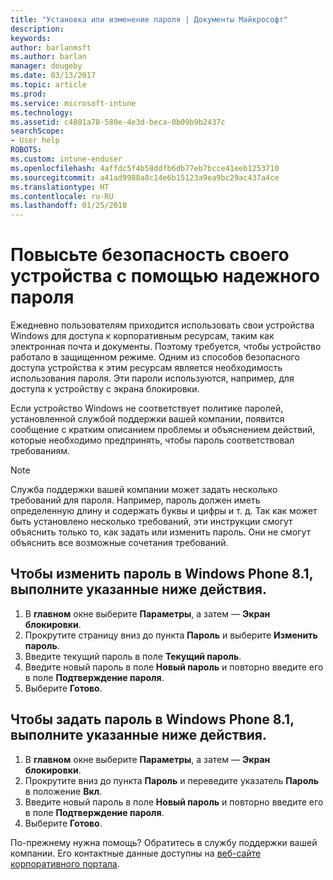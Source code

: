 ```yaml
---
title: "Установка или изменение пароля | Документы Майкрософт"
description: 
keywords: 
author: barlanmsft
ms.author: barlan
manager: dougeby
ms.date: 03/13/2017
ms.topic: article
ms.prod: 
ms.service: microsoft-intune
ms.technology: 
ms.assetid: c4801a78-580e-4e3d-beca-0b09b9b2437c
searchScope:
- User help
ROBOTS: 
ms.custom: intune-enduser
ms.openlocfilehash: 4affdc5f4b58ddfb6db77eb7bcce41eeb1253710
ms.sourcegitcommit: a41ad9988a8c14e6b15123a9ea9bc29ac437a4ce
ms.translationtype: HT
ms.contentlocale: ru-RU
ms.lasthandoff: 01/25/2018
---
```

# <a name="make-your-device-safer-with-the-right-password"></a>Повысьте безопасность своего устройства с помощью надежного пароля

Ежедневно пользователям приходится использовать свои устройства Windows для доступа к корпоративным ресурсам, таким как электронная почта и документы. Поэтому требуется, чтобы устройство работало в защищенном режиме. Одним из способов безопасного доступа устройства к этим ресурсам является необходимость использования пароля. Эти пароли используются, например, для доступа к устройству с экрана блокировки.

Если устройство Windows не соответствует политике паролей, установленной службой поддержки вашей компании, появится сообщение с кратким описанием проблемы и объяснением действий, которые необходимо предпринять, чтобы пароль соответствовал требованиям.

> [!Note]
> Служба поддержки вашей компании может задать несколько требований для пароля. Например, пароль должен иметь определенную длину и содержать буквы и цифры и т. д. Так как может быть установлено несколько требований, эти инструкции смогут объяснить только то, как задать или изменить пароль. Они не смогут объяснить все возможные сочетания требований.

## <a name="to-change-your-password-on-windows-phone-81"></a>Чтобы изменить пароль в Windows Phone 8.1, выполните указанные ниже действия.

1. В **главном** окне выберите **Параметры**, а затем — **Экран блокировки**.
2. Прокрутите страницу вниз до пункта **Пароль** и выберите **Изменить пароль**.
3. Введите текущий пароль в поле **Текущий пароль**.
4. Введите новый пароль в поле **Новый пароль** и повторно введите его в поле **Подтверждение пароля**.
4. Выберите **Готово**.

## <a name="to-set-your-password-on-windows-phone-81"></a>Чтобы задать пароль в Windows Phone 8.1, выполните указанные ниже действия.

1. В **главном** окне выберите **Параметры**, а затем — **Экран блокировки**.
2. Прокрутите вниз до пункта **Пароль** и переведите указатель **Пароль** в положение **Вкл**.
3. Введите новый пароль в поле **Новый пароль** и повторно введите его в поле **Подтверждение пароля**.
4. Выберите **Готово**.

По-прежнему нужна помощь? Обратитесь в службу поддержки вашей компании. Его контактные данные доступны на [веб-сайте корпоративного портала](https://portal.manage.microsoft.com#HelpDeskDialog).
